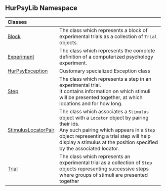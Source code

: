 ## HurPsyLib Namespace

| Classes | |
| :--- | :--- |
| [Block](HurPsyLib.Block.md 'HurPsyLib.Block') | The class which represents a block of experimental trials as a collection of `Trial` objects. |
| [Experiment](HurPsyLib.Experiment.md 'HurPsyLib.Experiment') | The class which represents the complete definition of a computerized psychology experiment. |
| [HurPsyException](HurPsyLib.HurPsyException.md 'HurPsyLib.HurPsyException') | Customary specialized Exception class |
| [Step](HurPsyLib.Step.md 'HurPsyLib.Step') | The class which represents a step in an experimental trial.<br/>It contains information on which stimuli will be presented together, at which locations and for how long. |
| [StimulusLocatorPair](HurPsyLib.StimulusLocatorPair.md 'HurPsyLib.StimulusLocatorPair') | The class which associates a `Stimulus` object with a `Locator` object by pairing their ids.<br/>Any such pairing which appears in a `Step` object representing a trial step will help display a stimulus at the position specified by the associated locator. |
| [Trial](HurPsyLib.Trial.md 'HurPsyLib.Trial') | The class which represents an experimental trial as a collection of `Step` objects representing successive steps where groups of stimuli are presented together |
